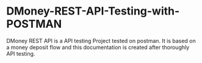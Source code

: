 # DMoney-REST-API-Testing-with-POSTMAN
DMoney REST API is a API testing Project tested on postman. It is based on a money deposit flow and this documentation is created after thoroughly API testing.
